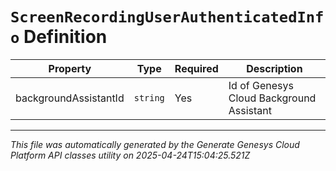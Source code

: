 # `ScreenRecordingUserAuthenticatedInfo` Definition

| Property | Type | Required | Description |
|----------|------|----------|-------------|
| backgroundAssistantId | `string` | Yes | Id of Genesys Cloud Background Assistant |

---

*This file was automatically generated by the Generate Genesys Cloud Platform API classes utility on 2025-04-24T15:04:25.521Z*